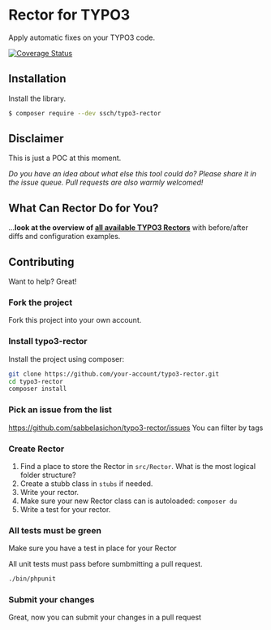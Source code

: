 # Rector for TYPO3

Apply automatic fixes on your TYPO3 code.

[![Coverage Status](https://img.shields.io/coveralls/sabbelasichon/typo3-rector/master.svg?style=flat-square)](https://coveralls.io/github/sabbelasichon/typo3-rector?branch=master)

## Installation

Install the library.

```bash
$ composer require --dev ssch/typo3-rector
```

## Disclaimer

This is just a POC at this moment.

*Do you have an idea about what else this tool could do? Please share it in the issue queue. Pull requests are also warmly welcomed!*


## What Can Rector Do for You?

...**look at the overview of [all available TYPO3 Rectors](/docs/AllRectorsOverview.md)** with before/after diffs and configuration examples.

## Contributing

Want to help? Great!

### Fork the project

Fork this project into your own account.

### Install typo3-rector

Install the project using composer:
```bash
git clone https://github.com/your-account/typo3-rector.git
cd typo3-rector
composer install
```

### Pick an issue from the list

https://github.com/sabbelasichon/typo3-rector/issues You can filter by tags

### Create Rector

1. Find a place to store the Rector in `src/Rector`. What is the most logical folder structure?
2. Create a stubb class in `stubs` if needed.
3. Write your rector.
4. Make sure your new Rector class can is autoloaded: `composer du`
5. Write a test for your rector.

### All tests must be green
Make sure you have a test in place for your Rector

All unit tests must pass before sumbmitting a pull request.

```bash
./bin/phpunit
```

### Submit your changes

Great, now you can submit your changes in a pull request
